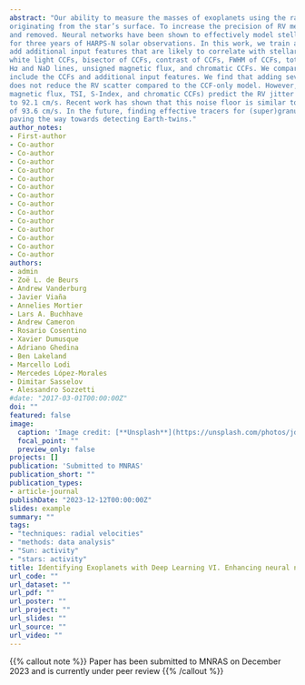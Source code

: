 ```yaml
---
abstract: "Our ability to measure the masses of exoplanets using the radial velocity (RV) method is limited by stellar variability signals
originating from the star’s surface. To increase the precision of RV measurements, variability signals must be identified, modelled,
and removed. Neural networks have been shown to effectively model stellar variability using cross-correlation functions (CCFs)
for three years of HARPS-N solar observations. In this work, we train a neural network on six years of solar observations and
add additional input features that are likely to correlate with stellar variability. In particular, we compared models that include
white light CCFs, bisector of CCFs, contrast of CCFs, FWHM of CCFs, total solar irradiance (TSI), TSI time derivative, s-index,
H𝛼 and NaD lines, unsigned magnetic flux, and chromatic CCFs. We compare models that only include CCFs with models that
include the CCFs and additional input features. We find that adding several commonly used features (FWHM, Bisector, H𝛼, NaD)
does not reduce the RV scatter compared to the CCF-only model. However, we find that adding several other features (unsigned
magnetic flux, TSI, S-Index, and chromatic CCFs) predict the RV jitter best and reduce the RV scatter 154.7 cm/s
to 92.1 cm/s. Recent work has shown that this noise floor is similar to the expected jitter from solar granulation and supergranulation
of 93.6 cm/s. In the future, finding effective tracers for (super)granulation may be critical to reaching lower RV jitter, and
paving the way towards detecting Earth-twins."
author_notes:
- First-author
- Co-author
- Co-author
- Co-author
- Co-author
- Co-author
- Co-author
- Co-author
- Co-author
- Co-author
- Co-author
- Co-author
- Co-author
- Co-author
- Co-author
authors:
- admin
- Zoë L. de Beurs
- Andrew Vanderburg
- Javier Viaña
- Annelies Mortier
- Lars A. Buchhave
- Andrew Cameron
- Rosario Cosentino
- Xavier Dumusque
- Adriano Ghedina
- Ben Lakeland 
- Marcello Lodi
- Mercedes López-Morales 
- Dimitar Sasselov
- Alessandro Sozzetti
#date: "2017-03-01T00:00:00Z"
doi: ""
featured: false
image:
  caption: 'Image credit: [**Unsplash**](https://unsplash.com/photos/jdD8gXaTZsc)'
  focal_point: ""
  preview_only: false
projects: []
publication: 'Submitted to MNRAS'
publication_short: ""
publication_types:
- article-journal
publishDate: "2023-12-12T00:00:00Z"
slides: example
summary: ""
tags:
- "techniques: radial velocities"
- "methods: data analysis"
- "Sun: activity"
- "stars: activity"
title: Identifying Exoplanets with Deep Learning VI. Enhancing neural network mitigation of stellar activity RV signals with additional metrics
url_code: ""
url_dataset: ""
url_pdf: ""
url_poster: ""
url_project: ""
url_slides: ""
url_source: ""
url_video: ""
---
```


{{% callout note %}}
Paper has been submitted to MNRAS on December 2023 and is currently under peer review
{{% /callout %}}